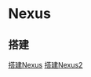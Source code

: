 # Nexus

## 搭建

[搭建Nexus](https://cloud.tencent.com/developer/article/1602949?from=information.detail.%E4%BA%91%E6%9C%8D%E5%8A%A1%E5%99%A8%E6%90%AD%E5%BB%BAnexus)
[搭建Nexus2](https://www.cnblogs.com/alan6/p/13038665.html)